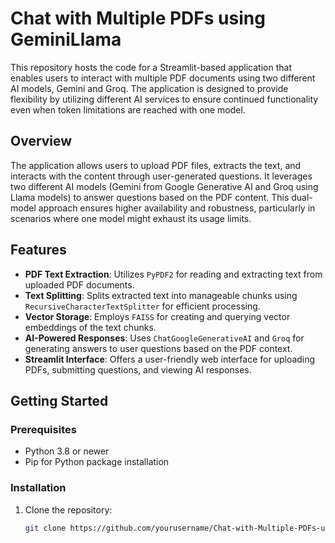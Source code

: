 # Chat with Multiple PDFs using GeminiLlama

This repository hosts the code for a Streamlit-based application that enables users to interact with multiple PDF documents using two different AI models, Gemini and Groq. The application is designed to provide flexibility by utilizing different AI services to ensure continued functionality even when token limitations are reached with one model.

## Overview

The application allows users to upload PDF files, extracts the text, and interacts with the content through user-generated questions. It leverages two different AI models (Gemini from Google Generative AI and Groq using Llama models) to answer questions based on the PDF content. This dual-model approach ensures higher availability and robustness, particularly in scenarios where one model might exhaust its usage limits.

## Features

- **PDF Text Extraction**: Utilizes `PyPDF2` for reading and extracting text from uploaded PDF documents.
- **Text Splitting**: Splits extracted text into manageable chunks using `RecursiveCharacterTextSplitter` for efficient processing.
- **Vector Storage**: Employs `FAISS` for creating and querying vector embeddings of the text chunks.
- **AI-Powered Responses**: Uses `ChatGoogleGenerativeAI` and `Groq` for generating answers to user questions based on the PDF context.
- **Streamlit Interface**: Offers a user-friendly web interface for uploading PDFs, submitting questions, and viewing AI responses.

## Getting Started

### Prerequisites

- Python 3.8 or newer
- Pip for Python package installation

### Installation

1. Clone the repository:
   ```bash
   git clone https://github.com/yourusername/Chat-with-Multiple-PDFs-using-GeminiLlama.git
